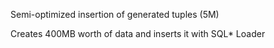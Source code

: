 Semi-optimized insertion of generated tuples (5M)

Creates 400MB worth of data and inserts it with SQL* Loader
